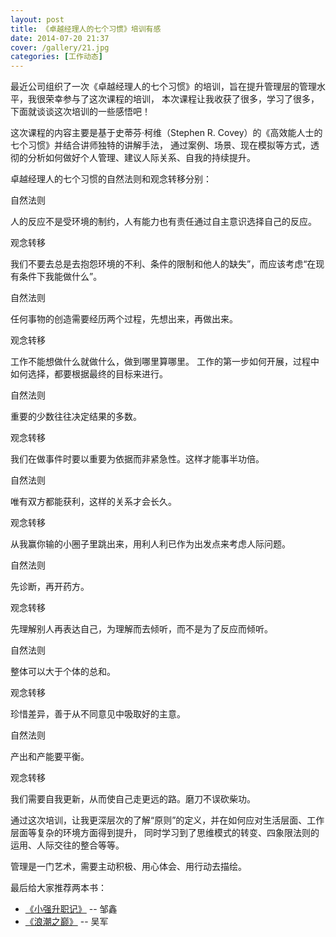 ```yaml
---
layout: post
title: 《卓越经理人的七个习惯》培训有感
date: 2014-07-20 21:37
cover: /gallery/21.jpg
categories: [工作动态]
---
```


最近公司组织了一次《卓越经理人的七个习惯》的培训，旨在提升管理层的管理水平，我很荣幸参与了这次课程的培训， 本次课程让我收获了很多，学习了很多，下面就谈谈这次培训的一些感悟吧！

这次课程的内容主要是基于史蒂芬·柯维（Stephen R. Covey）的《高效能人士的七个习惯》并结合讲师独特的讲解手法， 通过案例、场景、现在模拟等方式，透彻的分析如何做好个人管理、建议人际关系、自我的持续提升。

<!--more-->

卓越经理人的七个习惯的自然法则和观念转移分别：

自然法则

人的反应不是受环境的制约，人有能力也有责任通过自主意识选择自己的反应。

观念转移

我们不要去总是去抱怨环境的不利、条件的限制和他人的缺失”，而应该考虑“在现有条件下我能做什么”。

自然法则

任何事物的创造需要经历两个过程，先想出来，再做出来。

观念转移

工作不能想做什么就做什么，做到哪里算哪里。 工作的第一步如何开展，过程中如何选择，都要根据最终的目标来进行。

自然法则

重要的少数往往决定结果的多数。

观念转移

我们在做事件时要以重要为依据而非紧急性。这样才能事半功倍。

自然法则

唯有双方都能获利，这样的关系才会长久。

观念转移

从我赢你输的小圈子里跳出来，用利人利已作为出发点来考虑人际问题。

自然法则

先诊断，再开药方。

观念转移

先理解别人再表达自己，为理解而去倾听，而不是为了反应而倾听。

自然法则

整体可以大于个体的总和。

观念转移

珍惜差异，善于从不同意见中吸取好的主意。

自然法则

产出和产能要平衡。

观念转移

我们需要自我更新，从而使自己走更远的路。磨刀不误砍柴功。

通过这次培训，让我更深层次的了解“原则”的定义，并在如何应对生活层面、工作层面等复杂的环境方面得到提升， 同时学习到了思维模式的转变、四象限法则的运用、人际交往的整合等等。

管理是一门艺术，需要主动积极、用心体会、用行动去描绘。

最后给大家推荐两本书：

- [《小强升职记》](http://baike.baidu.com/view/2274790.htm) -- 邹鑫
- [《浪潮之巅》](http://baike.baidu.com/view/2372837.htm) -- 吴军
